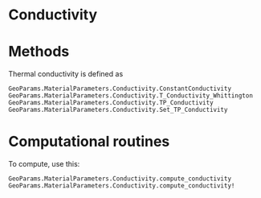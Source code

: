 # Conductivity

# Methods
Thermal conductivity is defined as 
```@docs
GeoParams.MaterialParameters.Conductivity.ConstantConductivity
GeoParams.MaterialParameters.Conductivity.T_Conductivity_Whittington
GeoParams.MaterialParameters.Conductivity.TP_Conductivity
GeoParams.MaterialParameters.Conductivity.Set_TP_Conductivity
```
# Computational routines
To compute, use this:
```@docs
GeoParams.MaterialParameters.Conductivity.compute_conductivity
GeoParams.MaterialParameters.Conductivity.compute_conductivity!
```
